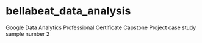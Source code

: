 # bellabeat_data_analysis
Google Data Analytics Professional Certificate Capstone Project case study sample number 2
